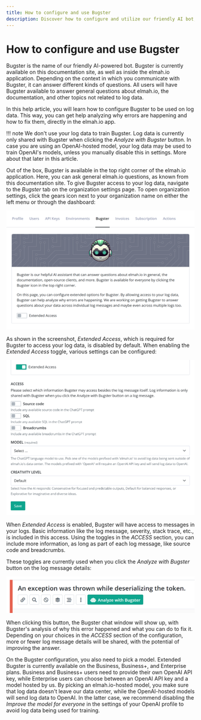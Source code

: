 ```yaml
---
title: How to configure and use Bugster
description: Discover how to configure and utilize our friendly AI bot, Bugster. Bugster can help you with both general elmah.io questions and your log data.
---
```


# How to configure and use Bugster

Bugster is the name of our friendly AI-powered bot. Bugster is currently available on this documentation site, as well as inside the elmah.io application. Depending on the context in which you communicate with Bugster, it can answer different kinds of questions. All users will have Bugster available to answer general questions about elmah.io, the documentation, and other topics not related to log data.

In this help article, you will learn how to configure Bugster to be used on log data. This way, you can get help analyzing why errors are happening and how to fix them, directly in the elmah.io app.

!!! note
    We don't use your log data to train Bugster. Log data is currently only shared with Bugster when clicking the *Analyze with Bugster* button. In case you are using an OpenAI-hosted model, your log data may be used to train OpenAI's models, unless you manually disable this in settings. More about that later in this article.

Out of the box, Bugster is available in the top right corner of the elmah.io application. Here, you can ask general elmah.io questions, as known from this documentation site. To give Bugster access to your log data, navigate to the *Bugster* tab on the organization settings page. To open organization settings, click the gears icon next to your organization name on either the left menu or through the dashboard:

![Bugster disabled](images/bugster-disabled.png)

As shown in the screenshot, *Extended Access*, which is required for Bugster to access your log data, is disabled by default. When enabling the *Extended Access* toggle, various settings can be configured:

![Bugster settings](images/bugster-settings.png)

When *Extended Access* is enabled, Bugster will have access to messages in your logs. Basic information like the log message, severity, stack trace, etc., is included in this access. Using the toggles in the *ACCESS* section, you can include more information, as long as part of each log message, like source code and breadcrumbs.

These toggles are currently used when you click the *Analyze with Bugster* button on the log message details:

![Analyze with Bugster](images/analyze-with-bugster.png)

When clicking this button, the Bugster chat window will show up, with Bugster's analysis of why this error happened and what you can do to fix it. Depending on your choices in the *ACCESS* section of the configuration, more or fewer log message details will be shared, with the potential of improving the answer.

On the Bugster configuration, you also need to pick a model. Extended Bugster is currently available on the Business, Business+, and Enterprise plans. Business and Business+ users need to provide their own OpenAI API key, while Enterprise users can choose between an OpenAI API key and a model hosted by us. By picking an elmah.io-hosted model, you make sure that log data doesn't leave our data center, while the OpenAI-hosted models will send log data to OpenAI. In the latter case, we recommend disabling the *Improve the model for everyone* in the settings of your OpenAI profile to avoid log data being used for training.